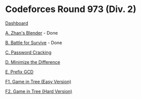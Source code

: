 # Codeforces Round 973 (Div. 2)

[Dashboard](https://codeforces.com/contest/2013)

[A. Zhan's Blender](https://codeforces.com/contest/2013/problem/A) - Done

[B. Battle for Survive](https://codeforces.com/contest/2013/problem/B) - Done

[C. Password Cracking](https://codeforces.com/contest/2013/problem/C)

[D. Minimize the Difference](https://codeforces.com/contest/2013/problem/D)

[E. Prefix GCD](https://codeforces.com/contest/2013/problem/E)

[F1. Game in Tree (Easy Version)](https://codeforces.com/contest/2013/problem/F1)

[F2. Game in Tree (Hard Version)](https://codeforces.com/contest/2013/problem/F2)
